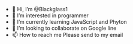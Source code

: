 - 👋 Hi, I’m @Blackglass1
- 👀 I’m interested in programmer
- 🌱 I’m currently learning JavaScript and Phyton 
- 💞️ I’m looking to collaborate on Google line 
- 📫 How to reach me Please send to my email 

<!---
Blackglass1/Blackglass1 is a ✨ special ✨ repository because its `README.md` (this file) appears on your GitHub profile.
You can click the Preview link to take a look at your changes.
--->
